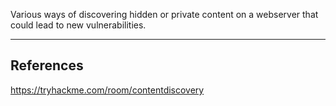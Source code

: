 Various ways of discovering hidden or private content on a webserver that could lead to new vulnerabilities.

---

## References

https://tryhackme.com/room/contentdiscovery